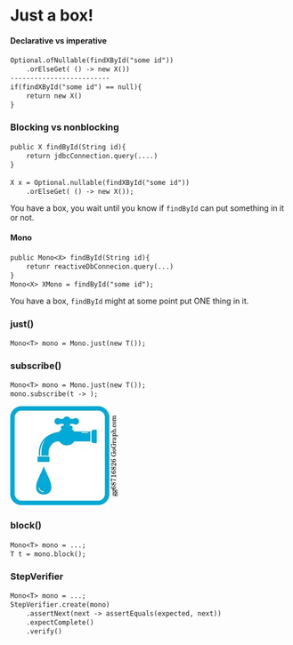 # Just a box!

#### Declarative vs imperative
    Optional.ofNullable(findXById("some id"))
        .orElseGet( () -> new X())
    -------------------------
    if(findXById("some id") == null){
        return new X()
    }
    
### Blocking vs nonblocking
    public X findById(String id){
        return jdbcConnection.query(....)
    }
    
    X x = Optional.nullable(findXById("some id"))
        .orElseGet( () -> new X());
    
You have a box, you wait until you know if `findById` can put something in it or not.

#### Mono 
    public Mono<X> findById(String id){
        retunr reactiveDbConnecion.query(...)
    }
    Mono<X> XMono = findById("some id");

You have a box, `findById` might at some point put ONE thing in it. 

### just()
    Mono<T> mono = Mono.just(new T());

### subscribe()
    Mono<T> mono = Mono.just(new T());
    mono.subscribe(t -> );

![pipe tap](pipe-tap.jpeg)

### block()
    Mono<T> mono = ...;
    T t = mono.block();

### StepVerifier
    Mono<T> mono = ...;
    StepVerifier.create(mono)
        .assertNext(next -> assertEquals(expected, next))
        .expectComplete()
        .verify()
